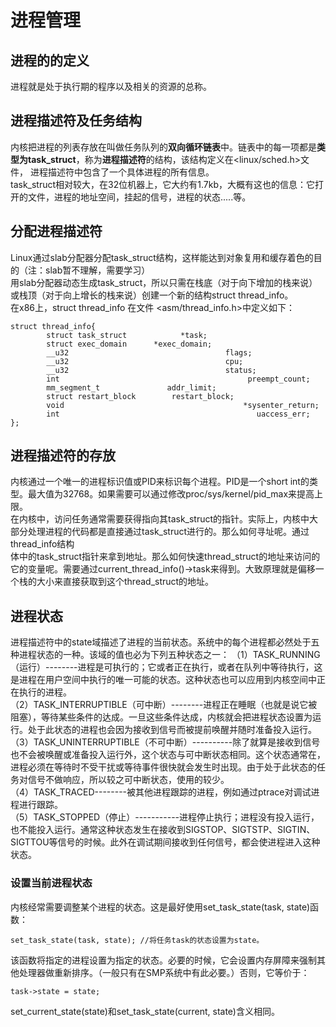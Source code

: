 # 进程管理  
## 进程的的定义  
进程就是处于执行期的程序以及相关的资源的总称。  
## 进程描述符及任务结构  
内核把进程的列表存放在叫做任务队列的**双向循环链表**中。链表中的每一项都是**类型为task_struct**，称为**进程描述符**的结构，该结构定义在<linux/sched.h>文件，
进程描述符中包含了一个具体进程的所有信息。  
task_struct相对较大，在32位机器上，它大约有1.7kb，大概有这也的信息：它打开的文件，进程的地址空间，挂起的信号，进程的状态.....等。  
## 分配进程描述符  
Linux通过slab分配器分配task_struct结构，这样能达到对象复用和缓存着色的目的（注：slab暂不理解，需要学习）  
用slab分配器动态生成task_struct，所以只需在栈底（对于向下增加的栈来说）或栈顶（对于向上增长的栈来说）创建一个新的结构struct thread_info。  
在x86上，struct thread_info 在文件 <asm/thread_info.h>中定义如下：
```
struct thread_info{
        struct task_struct            *task;
        struct exec_domain      *exec_domain;  
        __u32                                   flags;
        __u32                                   cpu;
        __u32                                   status;
        int                                          preempt_count;
        mm_segment_t               addr_limit;
        struct restart_block        restart_block;
        void                                        *sysenter_return;
        int                                            uaccess_err;
};
```
## 进程描述符的存放  
内核通过一个唯一的进程标识值或PID来标识每个进程。PID是一个short int的类型。最大值为32768。如果需要可以通过修改proc/sys/kernel/pid_max来提高上限。  
在内核中，访问任务通常需要获得指向其task_struct的指针。实际上，内核中大部分处理进程的代码都是直接通过task_struct进行的。那么如何寻址呢。通过thread_info结构  
体中的task_struct指针来拿到地址。那么如何快速thread_struct的地址来访问的它的变量呢。需要通过current_thread_info()->task来得到。大致原理就是偏移一个栈的大小来直接获取到这个thread_struct的地址。
## 进程状态  
进程描述符中的state域描述了进程的当前状态。系统中的每个进程都必然处于五种进程状态的一种。该域的值也必为下列五种状态之一：
（1）TASK_RUNNING（运行）--------进程是可执行的；它或者正在执行，或者在队列中等待执行，这是进程在用户空间中执行的唯一可能的状态。这种状态也可以应用到内核空间中正在执行的进程。  
（2）TASK_INTERRUPTIBLE（可中断）--------进程正在睡眠（也就是说它被阻塞），等待某些条件的达成。一旦这些条件达成，内核就会把进程状态设置为运行。处于此状态的进程也会因为接收到信号而被提前唤醒并随时准备投入运行。  
（3）TASK_UNINTERRUPTIBLE（不可中断）----------除了就算是接收到信号也不会被唤醒或准备投入运行外，这个状态与可中断状态相同。这个状态通常在，进程必须在等待时不受干扰或等待事件很快就会发生时出现。由于处于此状态的任务对信号不做响应，所以较之可中断状态，使用的较少。  
（4）TASK_TRACED--------被其他进程跟踪的进程，例如通过ptrace对调试进程进行跟踪。  
（5）TASK_STOPPED（停止）-----------进程停止执行；进程没有投入运行，也不能投入运行。通常这种状态发生在接收到SIGSTOP、SIGTSTP、SIGTIN、SIGTTOU等信号的时候。此外在调试期间接收到任何信号，都会使进程进入这种状态。
### 设置当前进程状态  
内核经常需要调整某个进程的状态。这是最好使用set_task_state(task, state)函数：
```
set_task_state(task, state); //将任务task的状态设置为state。
```
该函数将指定的进程设置为指定的状态。必要的时候，它会设置内存屏障来强制其他处理器做重新排序。（一般只有在SMP系统中有此必要。）否则，它等价于：  
```
task->state = state;
```
set_current_state(state)和set_task_state(current, state)含义相同。  


